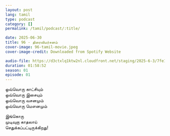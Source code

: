 ```yaml
---
layout: post
lang: tamil
type: podcast
category: []
permalink: /tamil/podcast/:title/

date: 2025-06-30
title: 96 - திரைவிமர்சனம்
cover-image: 96-tamil-movie.jpeg
cover-image-credit: Downloaded from Spotify Website

audio-file: https://d3ctxlq1ktw2nl.cloudfront.net/staging/2025-6-3/7fe1df20-d6e9-7447-9f94-fc65187831b7.mp3
duration: 01:58:52
season: 01
episode: 01
---
```


ஒவ்வொரு காட்சியும் <br/>
ஒவ்வொரு இசையும் <br/>
ஒவ்வொரு வசனமும் <br/>
ஒவ்வொரு மௌனமும் <br/>

இங்கொரு <br/>
முடிவுறா காதலாய் <br/>
செதுக்கப்பட்டிருக்கிறது!
